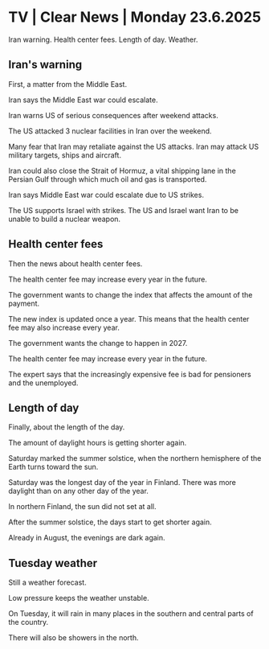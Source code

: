 # TV | Clear News | Monday 23.6.2025

Iran warning. Health center fees. Length of day. Weather.

## Iran's warning

First, a matter from the Middle East.

Iran says the Middle East war could escalate.

Iran warns US of serious consequences after weekend attacks.

The US attacked 3 nuclear facilities in Iran over the weekend.

Many fear that Iran may retaliate against the US attacks. Iran may attack US military targets, ships and aircraft.

Iran could also close the Strait of Hormuz, a vital shipping lane in the Persian Gulf through which much oil and gas is transported.

Iran says Middle East war could escalate due to US strikes.

The US supports Israel with strikes. The US and Israel want Iran to be unable to build a nuclear weapon.

## Health center fees

Then the news about health center fees.

The health center fee may increase every year in the future.

The government wants to change the index that affects the amount of the payment.

The new index is updated once a year. This means that the health center fee may also increase every year.

The government wants the change to happen in 2027.

The health center fee may increase every year in the future.

The expert says that the increasingly expensive fee is bad for pensioners and the unemployed.

## Length of day

Finally, about the length of the day.

The amount of daylight hours is getting shorter again.

Saturday marked the summer solstice, when the northern hemisphere of the Earth turns toward the sun.

Saturday was the longest day of the year in Finland. There was more daylight than on any other day of the year.

In northern Finland, the sun did not set at all.

After the summer solstice, the days start to get shorter again.

Already in August, the evenings are dark again.

## Tuesday weather

Still a weather forecast.

Low pressure keeps the weather unstable.

On Tuesday, it will rain in many places in the southern and central parts of the country.

There will also be showers in the north.
